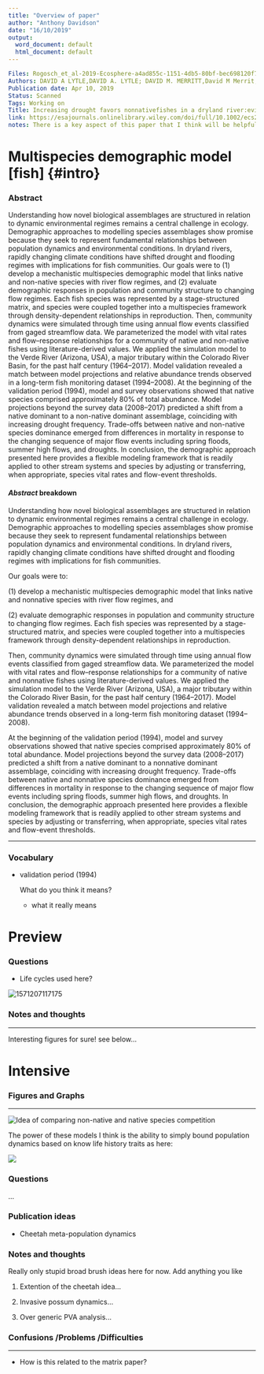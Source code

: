 ```yaml
---
title: "Overview of paper"
author: "Anthony Davidson"
date: "16/10/2019"
output:
  word_document: default
  html_document: default
---
```


```yaml
Files: Rogosch_et_al-2019-Ecosphere-a4ad855c-1151-4db5-80bf-bec698120f77.pdf,Rogosch_et_al-2019-Ecosphere-e2e139b6-1e8c-4e13-80ed-00f183c66b97.sup-1.pdf
Authors: DAVID A LYTLE,DAVID A. LYTLE; DAVID M. MERRITT,David M Merrit, JANE S. ROGOSCH,JONATHAN D. TONKIN,JULIAN D. OLDEN,LINDSAY V. REYNOLDS
Publication date: Apr 10, 2019
Status: Scanned
Tags: Working on
Title: Increasing drought favors nonnativefishes in a dryland river:evidence from a multispecies demographic model
link: https://esajournals.onlinelibrary.wiley.com/doi/full/10.1002/ecs2.2681
notes: There is a key aspect of this paper that I think will be helpful for looking at cheetah dynamics and then future genetics associated with these dynamics.
```

# Multispecies demographic model [fish] {#intro}

### Abstract

Understanding how novel biological assemblages are structured in relation to dynamic environmental regimes remains a central challenge in ecology. Demographic approaches to modelling species assemblages show promise because they seek to represent fundamental relationships between population dynamics and environmental conditions. In dryland rivers, rapidly changing climate conditions have shifted drought and flooding regimes with implications for fish communities. Our goals were to (1) develop a mechanistic multispecies demographic model that links native and non-native species with river flow regimes, and (2) evaluate demographic responses in population and community structure to changing flow regimes. Each fish species was represented by a stage-structured matrix, and species were coupled together into a multispecies framework through density-dependent relationships in reproduction. Then, community dynamics were simulated through time using annual flow events classified from gaged streamflow data. We parameterized the model with vital rates and flow–response relationships for a community of native and non-native fishes using literature-derived values. We applied the simulation model to the Verde River (Arizona, USA), a major tributary within the Colorado River Basin, for the past half century (1964–2017). Model validation revealed a match between model projections and relative abundance trends observed in a long-term fish monitoring dataset (1994–2008). At the beginning of the validation period (1994), model and survey observations showed that native species comprised approximately 80% of total abundance. Model projections beyond the survey data (2008–2017) predicted a shift from a native dominant to a non-native dominant assemblage, coinciding with increasing drought frequency. Trade-offs between native and non-native species dominance emerged from differences in mortality in response to the changing sequence of major flow events including spring floods, summer high flows, and droughts. In conclusion, the demographic approach presented here provides a flexible modeling framework that is readily applied to other stream systems and species by adjusting or transferring, when appropriate, species vital rates and flow-event thresholds.

#### *Abstract* breakdown

Understanding how novel biological assemblages are structured in relation to dynamic environmental regimes remains a central challenge in ecology. Demographic approaches to modelling species assemblages show promise because they seek to represent fundamental relationships between population dynamics and environmental conditions. In dryland rivers, rapidly changing climate conditions have shifted drought and flooding regimes with implications for fish communities. 

Our goals were to:

(1) develop a mechanistic multispecies demographic model that links native and nonnative species with river flow regimes, and 

(2) evaluate demographic responses in population and community structure to changing flow regimes. Each fish species was represented by a stage-structured matrix, and species were coupled together into a multispecies framework through density-dependent relationships in reproduction. 

Then, community dynamics were simulated through time using annual flow events classified from gaged streamflow data. We parameterized the model with vital rates and flow–response relationships for a community of native and nonnative fishes using literature-derived values. We applied the simulation model to the Verde River (Arizona, USA), a major tributary within the Colorado River Basin, for the past half century (1964–2017). Model validation revealed a match between model projections and relative abundance trends observed in a long-term fish monitoring dataset (1994–2008). 

At the beginning of the validation period (1994), model and survey observations showed that native species comprised approximately 80% of total abundance. Model projections beyond the survey data (2008–2017) predicted a shift from a native dominant to a nonnative dominant assemblage, coinciding with increasing drought frequency. Trade-offs between native and nonnative species dominance emerged from differences in mortality in response to the changing sequence of major flow events including spring floods, summer high flows, and droughts. In conclusion, the demographic approach presented here provides a flexible modeling framework that is readily applied to other stream systems and species by adjusting or transferring, when appropriate, species vital rates and flow-event thresholds.

---

### Vocabulary

- validation period (1994)

    What do you think it means?

    - what it really means



# Preview

### Questions

- Life cycles used here?

![1571207117175](./img/life-cycle.png)



### Notes and thoughts

---

Interesting figures for sure! see below...


# Intensive

### Figures and Graphs
---

![Idea of comparing non-native and native species competition](./img/fig1.png)

The power of these models I think is the ability to simply bound population dynamics based on know life history traits as here:

![](./img/fig2.png)

### Questions

...


### Publication ideas

- Cheetah meta-population dynamics

### Notes and thoughts

Really only stupid broad brush ideas here for now. Add anything you like

1. Extention of the cheetah idea...


2. Invasive possum dynamics...


3. Over generic PVA analysis...


### Confusions /Problems /Difficulties

---

- How is this related to the matrix paper?